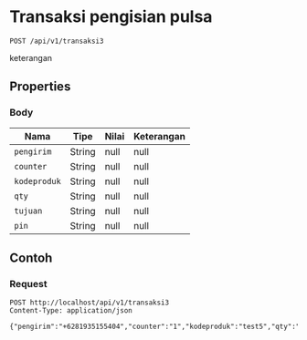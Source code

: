 # Transaksi pengisian pulsa
```http
POST /api/v1/transaksi3
```
keterangan
## Properties
### Body
Nama | Tipe | Nilai | Keterangan
--- | --- | --- | ---
<code>pengirim</code> | String | null | null
<code>counter</code> | String | null | null
<code>kodeproduk</code> | String | null | null
<code>qty</code> | String | null | null
<code>tujuan</code> | String | null | null
<code>pin</code> | String | null | null
## Contoh
### Request
```http
POST http://localhost/api/v1/transaksi3
Content-Type: application/json

{"pengirim":"+6281935155404","counter":"1","kodeproduk":"test5","qty":"1","tujuan":"087758437457","pin":"1234"}


```

